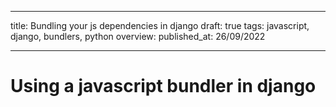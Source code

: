 ___
title: Bundling your js dependencies in django
draft: true
tags: javascript, django, bundlers, python
overview:
published_at: 26/09/2022
___

# Using a javascript bundler in django
